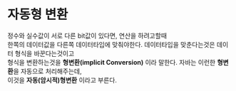 # 자동형 변환
정수와 실수값이 서로 다른 bit값이 있다면, 연산을 하려고할때<br> 
한쪽의 데이터값을 다른쪽 데이터타입에 맞춰야한다. 
데이터타입을 맞춘다는것은  데이터 형식을 바꾼다는것이고<br>
형식을 변환하는것을  **형변환(implicit Conversion)**  이라 말한다.
자바는 이런한 **형변환**을 자동으로 처리해주는데, <br>
이것을 **자동(암시적)형변환** 이라고 부른다.
